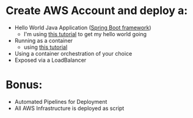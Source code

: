 # Create AWS Account and deploy a:
* Hello World Java Application ([Spring Boot framework](https://start.spring.io/)) 
	- I'm using [this tutorial](https://www.youtube.com/watch?v=vtPkZShrvXQ) to get my hello world going
* Running as a container
	- using [this tutorial](https://spring.io/blog/2018/11/08/spring-boot-in-a-container)
* Using a container orchestration of your choice
* Exposed via a LoadBalancer
# Bonus:
* Automated Pipelines for Deployment
* All AWS Infrastructure is deployed as script
